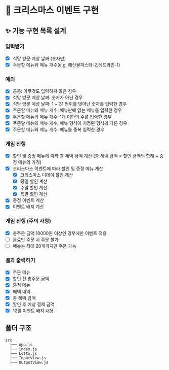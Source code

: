 # 🎄 크리스마스 이벤트 구현

## ✨ 기능 구현 목록 설계

### 입력받기

- [x] 식당 방문 예상 날짜 (숫자만)
- [x] 주문할 메뉴와 메뉴 개수(e.g. 해산물파스타-2,레드와인-1)

### 예외

- [x] 공통: 아무것도 입력하지 않은 경우
- [x] 식당 방문 예상 날짜: 숫자가 아닌 경우
- [x] 식당 방문 예상 날짜: 1 ~ 31 범위를 벗어난 숫자를 입력한 경우
- [x] 주문할 메뉴와 메뉴 개수: 메뉴판에 없는 메뉴를 입력한 경우
- [x] 주문할 메뉴와 메뉴 개수: 1개 미만의 수를 입력한 경우
- [x] 주문할 메뉴와 메뉴 개수: 메뉴 형식이 지정된 형식과 다른 경우
- [x] 주문할 메뉴와 메뉴 개수: 메뉴를 중복 입력한 경우

### 게임 진행

- [x] 할인 및 증정 메뉴에 따라 총 혜택 금액 계산 (총 혜택 금액 = 할인 금액의 합계 + 증정 메뉴의 가격)
- [x] 크리스마스 이벤트에 따라 할인 및 증정 메뉴 계산
  - [x] 크리스마스 디데이 할인 계산
  - [x] 평일 할인 계산
  - [x] 주말 할인 계산
  - [x] 특별 할인 계산
- [x] 증정 이벤트 계산
- [x] 이벤트 배지 계산

### 게임 진행 (주의 사항)

- [x] 총주문 금액 10000원 이상인 경우에만 이벤트 적용
- [ ] 음료만 주문 시 주문 불가
- [ ] 메뉴는 최대 20개까지만 주문 가능

### 결과 출력하기

- [x] 주문 메뉴
- [x] 할인 전 총주문 금액
- [x] 증정 메뉴
- [x] 혜택 내역
- [x] 총 혜택 금액
- [x] 할인 후 예상 결제 금액
- [x] 12월 이벤트 배지 내용

## 폴더 구조

```
src
  ├── App.js
  ├── index.js
  ├── Lotto.js
  ├── InputView.js
  ├── OutputView.js
```
